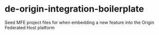 # de-origin-integration-boilerplate
Seed MFE project files for when embedding a new feature into the Origin Federated Host platform
